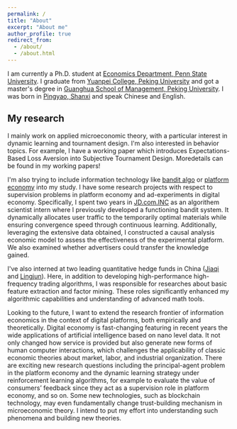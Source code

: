 ```yaml
---
permalink: /
title: "About"
excerpt: "About me"
author_profile: true
redirect_from: 
  - /about/
  - /about.html
---
```


I am currently a Ph.D. student at [Economics Department, Penn State University](https://econ.la.psu.edu/). I graduate from [Yuanpei College, Peking University](https://yuanpei.pku.edu.cn/en/) and got a master's degree in [Guanghua School of Management, Peking University](https://en.gsm.pku.edu.cn/). I was born in [Pingyao, Shanxi](https://en.wikipedia.org/wiki/Pingyao) and speak Chinese and English.

## My research
I mainly work on applied microeconomic theory, with a particular interest in dynamic learning and tournament design. I'm also interested in behavior topics. For example, I have a working paper which introduces Expectations-Based Loss Aversion into Subjective Tournament Design. Moredetails can be found in my working papers!

I'm also trying to include information technology like [bandit algo](https://en.wikipedia.org/wiki/Multi-armed_bandit) or [platform economy](https://en.wikipedia.org/wiki/Platform_economy) into my study. I have some research projects with respect to supervision problems in platform economy and ad-experiments in digital economy. Specifically, I spent two years in 
[JD.com.INC](https://www.jd.com/?country=USA) as an algorithem scientist intern where I previously developed a functioning bandit system. It dynamically allocates user traffic to the temporarily optimal materials while ensuring convergence speed through continuous learning. Additionally, leveraging the extensive data obtained, I constructed a causal analysis economic model to assess the effectiveness of the experimental platform. We also examined whether advertisers could transfer the knowledge gained.

I've also interned at two leading quantitative hedge funds in China ([Jiaqi](https://www.lingjuninvest.com/?lang=en-us) and [Lingjun](https://www.lingjuninvest.com/?lang=en-us)). Here, in addition to developing high-performance high-frequency trading algorithms, I was responsible for researches about basic feature extraction and factor mining. These roles significantly enhanced my algorithmic capabilities and understanding of advanced math tools. 

Looking to the future, I want to extend the research frontier of information economics in the context of digital platforms, both empirically and theoretically. Digital economy is fast-changing featuring in recent years the wide applications of artificial intelligence based on nano level data. It not only changed how service is provided but also generate new forms of human computer interactions, which challenges the applicability of classic economic theories about market, labor, and industrial organization. There are exciting new research questions including the principal-agent problem in the platform economy and the dynamic learning strategy under reinforcement learning algorithms, for example to evaluate the value of consumers’ feedback since they act as a supervision role in platform economy, and so on. Some new technologies, such as blockchain technology, may even fundamentally change trust-building mechanism in microeconomic theory. I intend to put my effort into understanding such phenomena and building new theories. 




